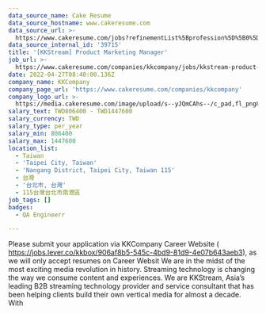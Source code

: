 ```yaml
---
data_source_name: Cake Resume
data_source_hostname: www.cakeresume.com
data_source_url: >-
  https://www.cakeresume.com/jobs?refinementList%5Bprofession%5D%5B0%5D=engineering_qa-engineer&refinementList%5Bsalary_currency%5D=TWD&range%5Bsalary_range%5D%5Bmin%5D=800096
data_source_internal_id: '39715'
title: '[KKStream] Product Marketing Manager'
job_url: >-
  https://www.cakeresume.com/companies/kkcompany/jobs/kkstream-product-marketing-manager-e5d9cf
date: 2022-04-27T08:40:00.136Z
company_name: KKCompany
company_page_url: 'https://www.cakeresume.com/companies/kkcompany'
company_logo_url: >-
  https://media.cakeresume.com/image/upload/s--yJQmCAhs--/c_pad,fl_png8,h_200,w_200/v1637561973/kxxyllrqxnxut3jg0vup.png
salary_text: TWD806400 - TWD1447600
salary_currency: TWD
salary_type: per_year
salary_min: 806400
salary_max: 1447600
location_list:
  - Taiwan
  - 'Taipei City, Taiwan'
  - 'Nangang District, Taipei City, Taiwan 115'
  - 台灣
  - '台北市, 台灣'
  - 115台灣台北市南港區
job_tags: []
badges:
  - QA Engineerr

---
```


Please submit your application via KKCompany Career Website ( https://jobs.lever.co/kkbox/906af8b5-545c-4bd9-81d9-4e07b643aeb3), as we will only accept resumes on Career Websit We are in the midst of the most exciting media revolution in history. Streaming technology is changing the way we consume content and experiences. We are KKStream, Asia’s leading B2B streaming technology provider and service consultant that has been helping clients build their own vertical media for almost a decade. With 